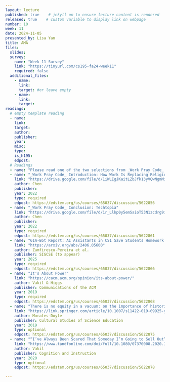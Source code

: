 ```yaml
---
layout: lecture
published: true    # jekyll on to ensure lecture content is rendered
released: true    # custom variable to display link on webpage
number: 10
week: 11
date: 2024-11-05
presented_by: Lisa Yan
title: AMA
files:
  slides: 
  survey:
    name: "Week 11 Survey"
    link: "https://tinyurl.com/cs195-fa24-week11"
    required: false
  additional_files:
    - name: 
      link: 
      target: #or leave empty
    - name: 
      link: 
      target:
readings:
  # empty template reading 
  - name: 
    link:
    target:
    author:
    publisher: 
    year: 
    misc: 
    type: 
    is_h195: 
    edpost:
  # Readings 
  - name: "Please read one of the two selections from _Work Pray Code_ and one of either Zamfirescu-Pereira et al. or Vakil & Higgs"
  - name: "_Work Pray Code_ Introduction: How Work Is Replacing Religion"
    link: "https://drive.google.com/file/d/1iWLIgJKaitLZbJfk13yVQwNgmMihp411/view?usp=drive_link"
    author: Chen
    publisher: 
    year: 2022
    type: required
    edpost: https://edstem.org/us/courses/65037/discussion/5622856
  - name: "_Work Pray Code_ Conclusion: Techtopia"
    link: "https://drive.google.com/file/d/1r_Llkp0y5emSaioT53N1zcdrg9iAedin/view?usp=drive_link"
    author: Chen
    publisher: 
    year: 2022
    type: required
    edpost: https://edstem.org/us/courses/65037/discussion/5622861
  - name: "61A-Bot Report: AI Assistants in CS1 Save Students Homework Time and Reduce Demands on Staff. (Now What?)"
    link: "https://arxiv.org/abs/2406.05600"
    author: Zamfirescu-Pereira et al.
    publisher: SIGCSE (to appear)
    year: 2025 
    type: required
    edpost: https://edstem.org/us/courses/65037/discussion/5622866
  - name: "It's About Power"
    link: "https://cacm.acm.org/opinion/its-about-power/"
    author: Vakil & Higgs
    publisher: Communications of the ACM
    year: 2019
    type: required        
    edpost: https://edstem.org/us/courses/65037/discussion/5622868
  - name: "There is no equity in a vacuum: on the importance of historical, political, and moral considerations in science education"
    link: "https://link.springer.com/article/10.1007/s11422-019-09925-y"
    author: Morales-Doyle
    publisher: Cultural Studies of Science Education 
    year: 2019
    type: optional
    edpost: https://edstem.org/us/courses/65037/discussion/5622875
  - name: "“I’ve Always Been Scared That Someday I’m Going to Sell Out”: Exploring the relationship between Political Identity and Learning in Computer Science Education"
    link: "https://www.tandfonline.com/doi/full/10.1080/07370008.2020.1730374#abstract"
    author: Vakil
    publisher: Cognition and Instruction
    year: 2020
    type: optional
    edpost: https://edstem.org/us/courses/65037/discussion/5622878

---
```

<!-- information here -->
